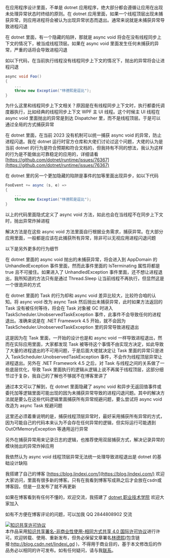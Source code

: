 
在应用程序设计里面，不单是 dotnet 应用程序，绝大部分都会遵循让应用在出现未处理异常状态时终结的原则。在 dotnet 应用里面，如果一个线程顶层出现未捕获异常，则应用进程将会被认为出现异常状态而退出。通常来说就是未捕获异常导致进程闪退

<!--more-->


<!-- CreateTime:2023/7/4 19:44:02 -->


<!-- 发布 -->

在 dotnet 里面，有一个隐藏的陷阱，那就是 async void 将会在没有线程同步上下文的情况下，被当成线程顶层。如果在 async void 里面发生任何未捕获的异常，严重的话将会导致进程闪退

如以下代码，在当前执行线程没有线程同步上下文的情况下，抛出的异常将会让进程闪退

```csharp
async void Foo()
{
	...
    throw new Exception("林德熙是逗比");
}
```

为什么这里和线程同步上下文相关？原因是在有线程同步上下文时，执行都委托调度器执行，比如经典的线程同步上下文 WPF 主 UI 线程。这个时候主 UI 线程在 async void 里面抛出的异常是到达 Dispatcher 里，而不是线程顶层。于是可以通过全局的方式捕获异常

在 dotnet 里面，在当前 2023 没有机制可以统一捕获 async void 的异常，防止进程闪退。我在 dotnet 运行时官方仓库和大佬们讨论过这个问题，大佬的认为是当前 dotnet 的行为是符合预期和符合文档的，但我持有不同的想法，我认为这样的行为是不能做出可靠稳定的应用的，详细请看 [https://github.com/dotnet/runtime/issues/76367](https://github.com/dotnet/runtime/issues/76367)

在 dotnet 里的另一个更加隐藏的陷阱是事件的加等里面出现异步，如以下代码

```csharp
FooEvent += async (s, e) => 
{
    ...
    throw new Exception("林德熙是逗比");
}
```

以上的代码里面隐式定义了 async void 方法，如此也会在当线程不在同步上下文时，抛出异常炸掉进程

解决方法是在这些 async void 方法里面自行根据业务需求，捕获异常。在大部分应用里面，一般都是应该在此捕获所有异常，除非可以无视应用进程闪退问题

以下是另外更多的行为细节

在 dotnet 里面的 async void 抛出的未捕获异常，将会进入到 AppDomain 的 UnhandledException 事件里面，然而此事件里面的 IsTerminating 属性将都是 true 且不可接住。如果进入了 UnhandledException 事件里面，还不想让进程退出，我所知道的方法只有是通过 Thread.Sleep 让当前线程不再执行，但显然这是一个很诡异的方式

在 dotnet 里面的 Task 的行为却和 async void 差异比较大，比较符合咱的认知。将 async void 改为 async Task 然后抛出未捕获异常，此时如果方法返回的 Task 没有被任何等待，将会在 Task 对象被 GC 时进入 TaskScheduler.UnobservedTaskException 事件，此事件不会导致任何的进程退出。准确来说是在 .NET Framework 4.5 开始，就不会因为 TaskScheduler.UnobservedTaskException 里的异常导致进程退出

这是因为在 Task 里面，一开始的设计也是和 async void 一样导致进程退出，然而在实际应用里面，大家都发现 Task 被等待这个事情不由实现方决定，如此导致了大量的进程退出的不可用问题，于是后面大佬就决定让 Task 里面的异常只是进入 TaskScheduler.UnobservedTaskException 事件，不会作为线程顶层异常让进程退出。另外在 .NET Framework 4.5 之后，对 Task 与线程之间的关系做了一些底层优化，导致 Task 里面执行的逻辑从逻辑上说不再属于线程顶层，这部分细节过于复杂，我自己的了解也不够就不在博客里讲了

通过本文可以了解到，在 dotnet 里面隐藏了 async void 和异步无返回值事件或委托加等逻辑里面可能出现的因为未捕获异常导致的进程闪退问题。其中的解决方法就是要么在这些代码逻辑里面捕获所有异常规避问题，要么尝试将 async void 改造为 async Task 规避问题

这里还必须着重说明的是，捕获线程顶层异常时，最好采用捕获所有异常的方式，因为可能自己的代码本来认为不会存在任何异常的逻辑，但实际运行可能遇到 OutOfMemoryException 等通用运行异常

另外在捕获异常用来记录日志的逻辑，也推荐使用双层捕获方式，解决记录异常的模块抛出的异常炸掉应用

我依然认为 async void 线程顶层异常无法统一处理导致进程退出是 dotnet 的基础设计缺陷


我搭建了自己的博客 [https://blog.lindexi.com/](https://blog.lindexi.com/) 欢迎大家访问，里面有很多新的博客。只有在我看到博客写成熟之后才会放在csdn或博客园，但是一旦发布了就不再更新

如果在博客看到有任何不懂的，欢迎交流，我搭建了 [dotnet 职业技术学院](https://t.me/dotnet_campus) 欢迎大家加入

如有不方便在博客评论的问题，可以加我 QQ 2844808902 交流

<a rel="license" href="http://creativecommons.org/licenses/by-nc-sa/4.0/"><img alt="知识共享许可协议" style="border-width:0" src="https://licensebuttons.net/l/by-nc-sa/4.0/88x31.png" /></a><br />本作品采用<a rel="license" href="http://creativecommons.org/licenses/by-nc-sa/4.0/">知识共享署名-非商业性使用-相同方式共享 4.0 国际许可协议</a>进行许可。欢迎转载、使用、重新发布，但务必保留文章署名[林德熙](http://blog.csdn.net/lindexi_gd)(包含链接:http://blog.csdn.net/lindexi_gd )，不得用于商业目的，基于本文修改后的作品务必以相同的许可发布。如有任何疑问，请与我[联系](mailto:lindexi_gd@163.com)。